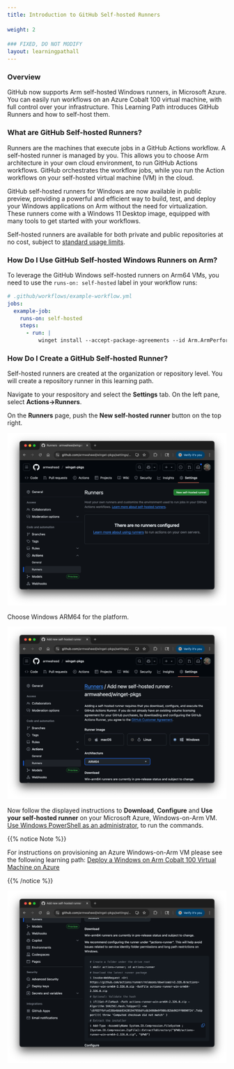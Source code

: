 ```yaml
---
title: Introduction to GitHub Self-hosted Runners

weight: 2

### FIXED, DO NOT MODIFY
layout: learningpathall
---
```

### Overview

GitHub now supports Arm self-hosted Windows runners, in Microsoft Azure. You can easily run workflows on an Azure Cobalt 100 virtual machine, with full control over your infrastructure. This Learning Path introduces GitHub Runners and how to self-host them.

### What are GitHub Self-hosted Runners?

Runners are the machines that execute jobs in a GitHub Actions workflow. A self-hosted runner is managed by you. This allows you to choose Arm architecture in your own cloud environment, to run GitHub Actions workflows. GitHub orchestrates the workflow jobs, while you run the Action workflows on your self-hosted virtual machine (VM) in the cloud.

GitHub self-hosted runners for Windows are now available in public preview, providing a powerful and efficient way to build, test, and deploy your Windows applications on Arm without the need for virtualization. These runners come with a Windows 11 Desktop image, equipped with many tools to get started with your workflows. 

Self-hosted runners are available for both private and public repositories at no cost, subject to [standard usage limits](https://docs.github.com/en/actions/administering-github-actions/usage-limits-billing-and-administration#usage-limits). 

### How Do I Use GitHub Self-hosted Windows Runners on Arm?

To leverage the GitHub Windows self-hosted runners on Arm64 VMs, you need to use the `runs-on: self-hosted` label in your workflow runs:

```yaml
# .github/workflows/example-workflow.yml
jobs:
  example-job:
    runs-on: self-hosted
    steps:
      - run: |
          winget install --accept-package-agreements --id Arm.ArmPerformanceLibraries --version 25.07
```

### How Do I Create a GitHub Self-hosted Runner?

Self-hosted runners are created at the organization or repository level. You will create a repository runner in this learning path.

Navigate to your respository and select the **Settings** tab. On the left pane, select **Actions->Runners**.

On the **Runners** page, push the **New self-hosted runner** button on the top right.

![new-runner #center](_images/navigate-to-the-github-runners-page.png)

Choose Windows ARM64 for the platform.

![platform #center](_images/select-windows-arm64-image-architecture.png)

Now follow the displayed instructions to **Download**, **Configure** and **Use your self-hosted runner** on your Microsoft Azure, Windows-on-Arm VM. [Use Windows PowerShell as an administrator](https://learn.microsoft.com/en-us/powershell/scripting/windows-powershell/starting-windows-powershell?view=powershell-7.6#run-with-administrative-privileges), to run the commands.

{{% notice Note %}}

For instructions on provisioning an Azure Windows-on-Arm VM please see the following learning path: [Deploy a Windows on Arm Cobalt 100 Virtual Machine on Azure](https://learn.arm.com/learning-paths/servers-and-cloud-computing/cobalt-windows/)

{{% /notice %}}

![download #center](_images/download-configure-use-runner.png)